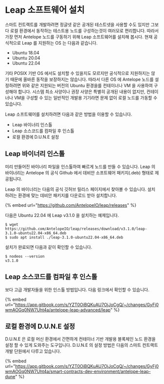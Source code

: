 # Leap 소프트웨어 설치

스마트 컨트랙트를 개발하려면 정글넷 같은 공개된 테스트넷을 사용할 수도 있지만 그보다 로컬 환경에서 동작하는 테스트용 노드를 구성하는것이 여러모로 편리합니다. 따라서 가장 먼저 Antelope 노드를 구동하기 위해 Leap 소프트웨어를 설치해 봅시다. 현재 공식적으로 Leap 를 지원하는 OS 는 다음과 같습니다.

* Ubuntu 18.04
* Ubuntu 20.04
* Ubuntu 22.04

기타 POSIX 기반 OS 에서도 설치할 수 있을지도 모르지만 공식적으로 지원하지는 않기 때문에 올바른 동작을 보장하지는 않습니다. 따라서 다른 OS 에 Antelope 노드를 설정하려면 위와 같은 지원되는 버전의 Ubuntu 환경을를 컨테이너나 VM 을 사용하여 구성해야 합니다. 시스템 최소 사양이나 권장 사양은 특별히 공개된 내용이 없지만, 컨테이너나 VM을 구성할 수 있는 일반적인 개발용 기기라면 문제 없이 로컬 노드를 가동할 수 있습니다.

Leap 소프트웨어를 설치하려면 다음과 같은 방법을 이용할 수 있습니다.

* Leap 바이너리 인스톨
* Leap 소스코드를 컴파일 후 인스톨
* 로컬 환경에 D.U.N.E 설정

## Leap 바이너리 인스톨

미리 만들어진 바이너리 파일을 인스톨하여 빠르게 노드를 만들 수 있습니다. Leap 의 바이너리는 Antelope 의 공식 Github 에서 데비안 소프트웨어 패키지(.deb) 형태로 제공됩니다.

Leap 의 바이너리는 다음의 공식 깃허브 릴리스 페이지에서 찾아볼 수 있습니다. 설치하려는 환경에 맞는 데비안 패키지를 다운로드 받아 설치합니다.

{% embed url="https://github.com/AntelopeIO/leap/releases" %}

다음은 Ubuntu 22.04 에 Leap v3.1.0 을 설치하는 예제입니다.

```
$ wget https://github.com/AntelopeIO/leap/releases/download/v3.1.0/leap-3.1.0-ubuntu22.04-x86_64.deb
$ sudo apt install ./leap-3.1.0-ubuntu22.04-x86_64.deb
```

설치가 완료되면 다음과 같이 확인할 수 있습니다.

```
$ nodeos --version
v3.1.0
```

## Leap 소스코드를 컴파일 후 인스톨

보다 고급 개발자들을 위한 인스톨 방법입니다. 다음 링크에서 확인할 수 있습니다.

{% embed url="https://app.gitbook.com/s/YZT0OiBQKuAU7OjJoCgQ/~/changes/GyFj0wmAOGq0NW7Uht4a/antelope-leap-advanced/leap" %}



## 로컬 환경에 D.U.N.E 설정

D.U.N.E 은 로컬 머신 환경에서 간편하게 컨테이너 기반 개발용 블록체인 노드 환경을 설정 할 수 있게 도와주는 도구입니다. D.U.N.E 의 설정 방법은 다음의 스마트 컨트랙트 개발 단원에서 다루고 있습니다.

{% embed url="https://app.gitbook.com/s/YZT0OiBQKuAU7OjJoCgQ/~/changes/GyFj0wmAOGq0NW7Uht4a/smart-contracts-dev-environment/antelope-leap-dune" %}
